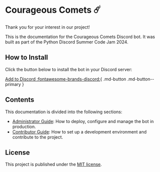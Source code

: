 # Courageous Comets ☄️

Thank you for your interest in our project!

This is the documentation for the Courageous Comets Discord bot. It was built as part of the Python Discord Summer
Code Jam 2024.

## How to Install

Click the button below to install the bot in your Discord server:

<!-- markdownlint-disable-next-line MD013 - All syntax has to be on the same line -->
[Add to Discord :fontawesome-brands-discord:](https://discord.com/oauth2/authorize?client_id=1262672493978714174){ .md-button .md-button--primary }

## Contents

This documentation is divided into the following sections:

- [Administrator Guide](./admin-guide/index.md): How to deploy, configure and manage the bot in production.
- [Contributor Guide](./contributor-guide/index.md): How to set up a development environment and contribute to
  the project.

## License

This project is published under the [MIT license](https://github.com/thijsfranck/courageous-comets/blob/main/LICENSE).
